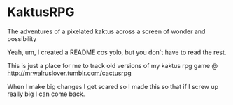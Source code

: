 KaktusRPG
=========

The adventures of a pixelated kaktus across a screen of wonder and possibility


Yeah, um, I created a README cos yolo, but you don't have to read the rest.

This is just a place for me to track old versions of my kaktus rpg game @ http://mrwalruslover.tumblr.com/cactusrpg

When I make big changes I get scared so I made this so that if I screw up really big I can come back. 

